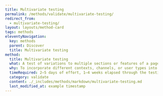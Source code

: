 ```yaml
---
title: Multivariate testing
permalink: /methods/validate/multivariate-testing/
redirect_from:
  - multivariate-testing/
layout: layouts/method-card
tags: methods
eleventyNavigation:
  key: methods
  parent: Discover
  title: Multivariate testing
method:
  title: Multivariate testing
  what: A test of variations to multiple sections or features of a page to see which combination of variants has the greatest effect. Different from an A/B test, which tests variation to just one section or feature.
  why: To incorporate different contexts, channels, or user types into addressing a user need. Situating a call to action, content section, or feature set differently can help you build a more effective whole solution from a set of partial solutions.
  timeRequired: 2–5 days of effort, 1–4 weeks elapsed through the testing period
  category: validate
  content: ./_includes/methods/markdown/multivariate-testing.md
  last_modified_at: example timestamp
---
```

